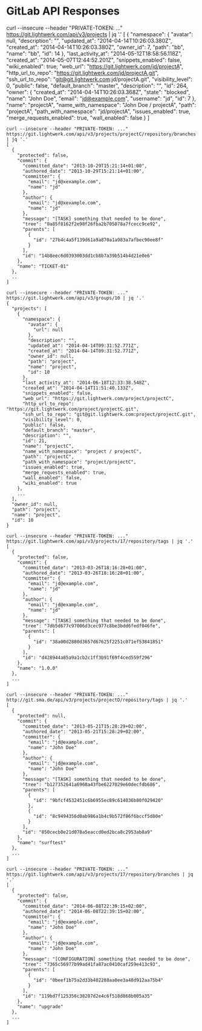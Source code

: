 # GitLab API Responses

  curl --insecure --header "PRIVATE-TOKEN: ..." https://git.lightwerk.com/api/v3/projects | jq '.'
  [
    {
      "namespace": {
        "avatar": null,
        "description": "",
        "updated_at": "2014-04-14T10:26:03.380Z",
        "created_at": "2014-04-14T10:26:03.380Z",
        "owner_id": 7,
        "path": "bb",
        "name": "bb",
        "id": 14
      },
      "last_activity_at": "2014-05-12T18:58:56.118Z",
      "created_at": "2014-05-07T12:44:52.201Z",
      "snippets_enabled": false,
      "wiki_enabled": true,
      "web_url": "https://git.lightwerk.com/jd/projectA",
      "http_url_to_repo": "https://git.lightwerk.com/jd/projectA.git",
      "ssh_url_to_repo": "git@git.lightwerk.com:jd/projectA.git",
      "visibility_level": 0,
      "public": false,
      "default_branch": "master",
      "description": "",
      "id": 264,
      "owner": {
        "created_at": "2014-04-14T10:26:03.368Z",
        "state": "blocked",
        "name": "John Doe",
        "email": "jd@example.com",
        "username": "jd",
        "id": 7
      },
      "name": "projectA",
      "name_with_namespace": "John Doe / projectA",
      "path": "projectA",
      "path_with_namespace": "jd/projectA",
      "issues_enabled": true,
      "merge_requests_enabled": true,
      "wall_enabled": false
    }
  ]

    curl --insecure --header "PRIVATE-TOKEN: ..." https://git.lightwerk.com/api/v3/projects/projectC/repository/branches | jq '.'
    [
      {
        "protected": false,
        "commit": {
          "committed_date": "2013-10-29T15:21:14+01:00",
          "authored_date": "2013-10-29T15:21:14+01:00",
          "committer": {
            "email": "jd@xexample.com",
            "name": "jd"
          },
          "author": {
            "email": "jd@xexample.com",
            "name": "jd"
          },
          "message": "[TASK] something that needed to be done",
          "tree": "8a85f8162f2e98f26fba2b705078a7fcecc9ce92",
          "parents": [
            {
              "id": "27b4c4a5f139d61a9a870a1a983a7afbec90ee8f"
            }
          ],
          "id": "14b8eec6d0393003dd1cb8b7a39b514b4d21e0e6"
        },
        "name": "TICKET-01"
      },
      ..
    ]

    curl --insecure --header "PRIVATE-TOKEN: ..." https://git.lightwerk.com/api/v3/groups/10 | jq '.'
    {
      "projects": [
        {
          "namespace": {
            "avatar": {
              "url": null
            },
            "description": "",
            "updated_at": "2014-04-14T09:31:52.771Z",
            "created_at": "2014-04-14T09:31:52.771Z",
            "owner_id": null,
            "path": "project",
            "name": "project",
            "id": 10
          },
          "last_activity_at": "2014-06-18T12:33:38.548Z",
          "created_at": "2014-04-14T11:51:40.133Z",
          "snippets_enabled": false,
          "web_url": "https://git.lightwerk.com/project/projectC",
          "http_url_to_repo": "https://git.lightwerk.com/project/projectC.git",
          "ssh_url_to_repo": "git@git.lightwerk.com:project/projectC.git",
          "visibility_level": 0,
          "public": false,
          "default_branch": "master",
          "description": "",
          "id": 21,
          "name": "projectC",
          "name_with_namespace": "project / projectC",
          "path": "projectC",
          "path_with_namespace": "project/projectC",
          "issues_enabled": true,
          "merge_requests_enabled": true,
          "wall_enabled": false,
          "wiki_enabled": true
        },
        ...
      ],
      "owner_id": null,
      "path": "project",
      "name": "project",
      "id": 10
    }

    curl --insecure --header "PRIVATE-TOKEN: ..." https://git.lightwerk.com/api/v3/projects/17/repository/tags | jq '.'
    [
      {
        "protected": false,
        "commit": {
          "committed_date": "2013-03-26T18:16:28+01:00",
          "authored_date": "2013-03-26T18:16:28+01:00",
          "committer": {
            "email": "jd@example.com",
            "name": "jd"
          },
          "author": {
            "email": "jd@example.com",
            "name": "jd"
          },
          "message": "[TASK] something that needed to be done",
          "tree": "7db5d677c97006d3cec977c8be3bdd6fedf046fe",
          "parents": [
            {
              "id": "38a00d2880d3657d67625f2251c071ef53841851"
            }
          ],
          "id": "d428944a85a9a1cb2c1ff3b91f69f4ced559f296"
        },
        "name": "1.0.0"
      },
      ...
    ]

    curl --insecure --header "PRIVATE-TOKEN: ..." http://git.sma.de/api/v3/projects/projectD/repository/tags | jq '.'
    [
      {
        "protected": null,
        "commit": {
          "committed_date": "2013-05-21T15:28:29+02:00",
          "authored_date": "2013-05-21T15:28:29+02:00",
          "committer": {
            "email": "jd@example.com",
            "name": "John Doe"
          },
          "author": {
            "email": "jd@example.com",
            "name": "John Doe"
          },
          "message": "[TASK] something that needed to be done",
          "tree": "b127352641a6968a43fbe6227029e60decfdb686",
          "parents": [
            {
              "id": "9bfcf4532451c6b6955ec89c614036b80f029420"
            },
            {
              "id": "8c9494356d0ab986a1b4c9b572f86f6bccf5d80e"
            }
          ],
          "id": "850cecb0e21d078a5eaccd0ed2bca8c2953ab8a9"
        },
        "name": "surftest"
      },
      ...
    ]
    
    curl --insecure --header "PRIVATE-TOKEN: ..." https://git.lightwerk.com/api/v3/projects/17/repository/branches | jq '.'
    [
      {
        "protected": false,
        "commit": {
          "committed_date": "2014-06-08T22:39:15+02:00",
          "authored_date": "2014-06-08T22:39:15+02:00",
          "committer": {
            "email": "jd@example.com",
            "name": "John Doe"
          },
          "author": {
            "email": "jd@example.com",
            "name": "John Doe"
          },
          "message": "[CONFIGURATION] something that needed to be done",
          "tree": "7365c56977b99ad41fa87ac0410caf259e413c93",
          "parents": [
            {
              "id": "0beef1b75a2d33b402288aa0ee3a48d912aa75b4"
            }
          ],
          "id": "119bd7f125356c38207d2e4c6f518d868b005a35"
        },
        "name": "upgrade"
      },
      ...
    ]
